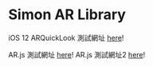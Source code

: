 # Simon AR Library
iOS 12 ARQuickLook 測試網址 [here](Website.html)!

AR.js 測試網址 [here](/ar/AR.js-master/three.js/examples/dev.html)!
AR.js 測試網址2 [here](/ardemo/index.html)!
